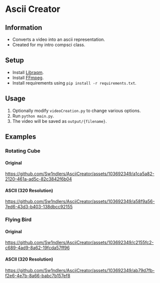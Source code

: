 # Ascii Creator

## Information

- Converts a video into an ascii representation.
- Created for my intro compsci class.

## Setup

- Install [Libraqm](https://github.com/HOST-Oman/libraqm).  
- Install [FFmpeg](https://ffmpeg.org/).  
- Install requirements using `pip install -r requirements.txt`.  

## Usage

1. Optionally modify `videoCreation.py` to change various options.
2. Run `python main.py`.
3. The video will be saved as `output/{filename}`.

## Examples

### Rotating Cube

#### Original

https://github.com/Sw1ndlers/AsciiCreator/assets/103692349/a1ca5a82-2120-461a-ad5c-82c3842f6b04

#### ASCII (320 Resolution)

https://github.com/Sw1ndlers/AsciiCreator/assets/103692349/a58f9a56-7ed6-43d3-b403-138dbcc92155

### Flying Bird

#### Original

https://github.com/Sw1ndlers/AsciiCreator/assets/103692349/c2155fc2-c689-4ad9-8a62-19fcda57ff96


#### ASCII (320 Resolution)

https://github.com/Sw1ndlers/AsciiCreator/assets/103692349/ab79d7fb-f2e6-4e7b-8a66-babc7b157ef8

